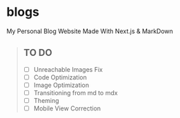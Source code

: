 # blogs
My Personal Blog Website Made With Next.js &amp; MarkDown

> ## TO DO
> - [ ] Unreachable Images Fix
> - [ ] Code Optimization  
> - [ ] Image Optimization
> - [ ] Transitioning from md to mdx
> - [ ] Theming
> - [ ] Mobile View Correction
